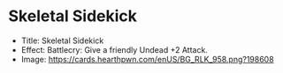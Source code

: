 # Skeletal Sidekick
- Title:  Skeletal Sidekick
- Effect:  Battlecry: Give a friendly Undead +2 Attack.
- Image:  https://cards.hearthpwn.com/enUS/BG_RLK_958.png?198608
